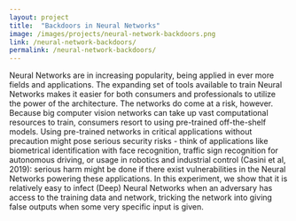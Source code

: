 ```yaml
---
layout: project
title:  "Backdoors in Neural Networks"
image: /images/projects/neural-network-backdoors.png
link: /neural-network-backdoors/
permalink: /neural-network-backdoors/
---
```


Neural Networks are in increasing popularity, being applied in ever more fields and applications. The expanding set of tools available to train Neural Networks makes it easier for both consumers and professionals to utilize the power of the architecture. The networks do come at a risk, however. Because big computer vision networks can take up vast computational resources to train, consumers resort to using pre-trained off-the-shelf models. Using pre-trained networks in critical applications without precaution might pose serious security risks - think of applications like biometrical identification with face recognition, traffic sign recognition for autonomous driving, or usage in robotics and industrial control (Casini et al, 2019): serious harm might be done if there exist vulnerabilities in the Neural Networks powering these applications. In this experiment, we show that it is relatively easy to infect (Deep) Neural Networks when an adversary has access to the training data and network, tricking the network into giving false outputs when some very specific input is given.
